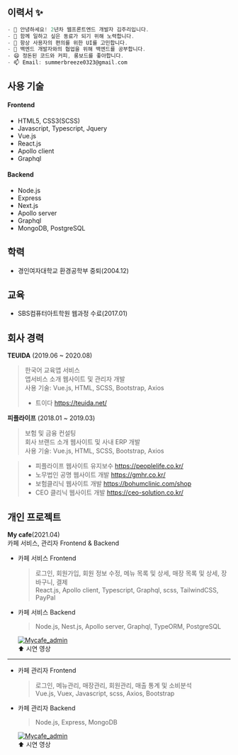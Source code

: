 ## 이력서 ✨ 


``` C
- 🌱 안녕하세요! 2년차 웹프론트엔드 개발자 김주리입니다.
- 👯 함께 일하고 싶은 동료가 되기 위해 노력합니다.
- 🤔 항상 사용자의 편의를 위한 UI를 고민합니다.
- 📖 백엔드 개발자와의 협업을 위해 백엔드를 공부합니다.
- 😄 정돈된 코드와 커피, 롱보드를 좋아합니다.
- 📫 Email: summerbreeze0323@gmail.com
```

## 사용 기술
#### Frontend
  - HTML5, CSS3(SCSS)
  - Javascript, Typescript, Jquery
  - Vue.js
  - React.js
  - Apollo client
  - Graphql

#### Backend
  - Node.js
  - Express
  - Next.js
  - Apollo server
  - Graphql
  - MongoDB, PostgreSQL  


## 학력
  - 경인여자대학교 환경공학부 중퇴(2004.12)  


## 교육
  - SBS컴퓨터아트학원 웹과정 수료(2017.01)  


## 회사 경력
  **TEUIDA** (2019.06 ~ 2020.08)
  > 한국어 교육앱 서비스  
  > 앱서비스 소개 웹사이트 및 관리자 개발  
  > 사용 기술: Vue.js, HTML, SCSS, Bootstrap, Axios  
  > - 트이다 https://teuida.net/

  **피플라이프** (2018.01 ~ 2019.03)
  > 보험 및 금융 컨설팅  
  > 회사 브랜드 소개 웹사이트 및 사내 ERP 개발  
  > 사용 기술: Vue.js, HTML, SCSS, Bootstrap, Axios  
  
  > - 피플라이프 웹사이트 유지보수  https://peoplelife.co.kr/
  > - 노무법인 공명 웹사이트 개발 https://gmhr.co.kr/
  > - 보험클리닉 웹사이트 개발 https://bohumclinic.com/shop
  > - CEO 클리닉 웹사이트 개발 https://ceo-solution.co.kr/
  


## 개인 프로젝트
  **My cafe**(2021.04)  
  카페 서비스, 관리자 Frontend & Backend  
  
  - 카페 서비스 Frontend
    > 로그인, 회원가입, 회원 정보 수정, 메뉴 목록 및 상세, 매장 목록 및 상세, 장바구니, 결제  
    > React.js, Apollo client, Typescript, Graphql, scss, TailwindCSS, PayPal  

    
  - 카페 서비스 Backend
    > Node.js, Nest.js, Apollo server, Graphql, TypeORM, PostgreSQL 
  
    [![Mycafe_admin](https://my-cafe.s3.ap-northeast-2.amazonaws.com/gifs/mycafe_service_img.png)](https://youtu.be/qODjvR2ixog)  
    ⬆️ 시연 영상

---
    
  - 카페 관리자 Frontend
    > 로그인, 메뉴관리, 매장관리, 회원관리, 매출 통계 및 소비분석  
    > Vue.js, Vuex, Javascript, scss, Axios, Bootstrap  
  
    
  - 카페 관리자 Backend
    > Node.js, Express, MongoDB  
    
    
    [![Mycafe_admin](https://my-cafe.s3.ap-northeast-2.amazonaws.com/gifs/mycafe_admin_img.png)](https://youtu.be/J43fSXBIjPg)  
    ⬆️ 시연 영상




